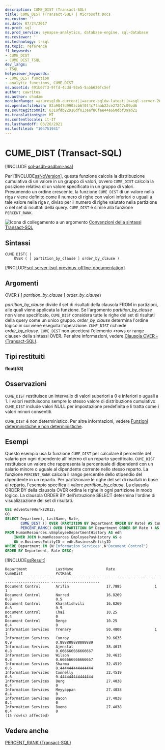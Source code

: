 ```yaml
---
description: CUME_DIST (Transact-SQL)
title: CUME_DIST (Transact-SQL) | Microsoft Docs
ms.custom: ''
ms.date: 07/24/2017
ms.prod: sql
ms.prod_service: synapse-analytics, database-engine, sql-database
ms.reviewer: ''
ms.technology: t-sql
ms.topic: reference
f1_keywords:
- CUME_DIST
- CUME_DIST_TSQL
dev_langs:
- TSQL
helpviewer_keywords:
- CUME_DIST function
- analytic functions, CUME_DIST
ms.assetid: 491b07f3-9ffd-4cdd-93e5-5abb636fc5ef
author: cawrites
ms.author: chadam
monikerRange: =azuresqldb-current||=azure-sqldw-latest||>=sql-server-2016||>=sql-server-linux-2017||=azuresqldb-mi-current
ms.openlocfilehash: 82a9847d9903cb6f0f4c7faab22ce27247c09bd6
ms.sourcegitcommit: 0310fdb22916df013eef86fee44e660dbf39ad21
ms.translationtype: MT
ms.contentlocale: it-IT
ms.lasthandoff: 03/20/2021
ms.locfileid: "104751941"
---
```

# <a name="cume_dist-transact-sql"></a>CUME_DIST (Transact-SQL)
[!INCLUDE [sql-asdb-asdbmi-asa](../../includes/applies-to-version/sql-asdb-asdbmi-asa.md)]

Per [!INCLUDE[ssNoVersion](../../includes/ssnoversion-md.md)], questa funzione calcola la distribuzione cumulativa di un valore in un gruppo di valori, ovvero `CUME_DIST` calcola la posizione relativa di un valore specificato in un gruppo di valori. Presumendo un ordine crescente, la funzione `CUME_DIST` di un valore nella riga _r_ viene definito come il numero di righe con valori inferiori o uguali a tale valore nella riga _r_, diviso per il numero di righe valutato nella partizione o nel set di risultati della query. `CUME_DIST` è simile alla funzione `PERCENT_RANK`.
  
![Icona di collegamento a un argomento](../../database-engine/configure-windows/media/topic-link.gif "Icona di collegamento a un argomento") [Convenzioni della sintassi Transact-SQL](../../t-sql/language-elements/transact-sql-syntax-conventions-transact-sql.md)
  
## <a name="syntax"></a>Sintassi  
  
```syntaxsql
CUME_DIST( )  
    OVER ( [ partition_by_clause ] order_by_clause )  
```

[!INCLUDE[sql-server-tsql-previous-offline-documentation](../../includes/sql-server-tsql-previous-offline-documentation.md)]

## <a name="arguments"></a>Argomenti
OVER **(** [ _partition\_by\_clause_ ] _order\_by\_clause_)  

_partition\_by\_clause_ divide il set di risultati della clausola FROM in partizioni, alle quali viene applicata la funzione. Se l'argomento _partition\_by\_clause_ non viene specificato, `CUME_DIST` considera tutte le righe del set di risultati della query come un unico gruppo. _order\_by\_clause_ determina l'ordine logico in cui viene eseguita l'operazione. `CUME_DIST` richiede _order\_by\_clause_. `CUME_DIST` non accetterà l'elemento \<rows or range clause> della sintassi OVER. Per altre informazioni, vedere [Clausola OVER - &#40;Transact-SQL&#41;](../../t-sql/queries/select-over-clause-transact-sql.md).
  
## <a name="return-types"></a>Tipi restituiti
**float(53)**
  
## <a name="remarks"></a>Osservazioni  
`CUME_DIST` restituisce un intervallo di valori superiori a 0 e inferiori o uguali a 1. I valori restituiscono sempre lo stesso valore di distribuzione cumulativo. `CUME_DIST` include valori NULL per impostazione predefinita e li tratta come i valori minori consentiti.
  
`CUME_DIST` è non deterministico. Per altre informazioni, vedere [Funzioni deterministiche e non deterministiche](../../relational-databases/user-defined-functions/deterministic-and-nondeterministic-functions.md).
  
## <a name="examples"></a>Esempi  
Questo esempio usa la funzione `CUME_DIST` per calcolare il percentile del salario per ogni dipendente all'interno di un reparto specificato. `CUME_DIST` restituisce un valore che rappresenta la percentuale di dipendenti con un salario minore o uguale al dipendente corrente nello stesso reparto. La funzione `PERCENT_RANK` calcola il rango percentile dello stipendio del dipendente in un reparto. Per partizionare le righe del set di risultati in base al reparto, l'esempio specifica il valore _partition\_by\_clause_. La clausola ORDER BY della clausola OVER ordina le righe in ogni partizione in modo logico. La clausola ORDER BY dell'istruzione SELECT determina l'ordine di visualizzazione del set di risultati.
  
```sql
USE AdventureWorks2012;  
GO  
SELECT Department, LastName, Rate,   
       CUME_DIST () OVER (PARTITION BY Department ORDER BY Rate) AS CumeDist,   
       PERCENT_RANK() OVER (PARTITION BY Department ORDER BY Rate ) AS PctRank  
FROM HumanResources.vEmployeeDepartmentHistory AS edh  
    INNER JOIN HumanResources.EmployeePayHistory AS e    
    ON e.BusinessEntityID = edh.BusinessEntityID  
WHERE Department IN (N'Information Services',N'Document Control')   
ORDER BY Department, Rate DESC;  
```  
  
[!INCLUDE[ssResult](../../includes/ssresult-md.md)]
  
```
Department             LastName               Rate                  CumeDist               PctRank  
---------------------- ---------------------- --------------------- ---------------------- ----------------------  
Document Control       Arifin                 17.7885               1                      1  
Document Control       Norred                 16.8269               0.8                    0.5  
Document Control       Kharatishvili          16.8269               0.8                    0.5  
Document Control       Chai                   10.25                 0.4                    0  
Document Control       Berge                  10.25                 0.4                    0  
Information Services   Trenary                50.4808               1                      1  
Information Services   Conroy                 39.6635               0.9                    0.888888888888889  
Information Services   Ajenstat               38.4615               0.8                    0.666666666666667  
Information Services   Wilson                 38.4615               0.8                    0.666666666666667  
Information Services   Sharma                 32.4519               0.6                    0.444444444444444  
Information Services   Connelly               32.4519               0.6                    0.444444444444444  
Information Services   Berg                   27.4038               0.4                    0  
Information Services   Meyyappan              27.4038               0.4                    0  
Information Services   Bacon                  27.4038               0.4                    0  
Information Services   Bueno                  27.4038               0.4                    0  
(15 row(s) affected)  
```  
  
## <a name="see-also"></a>Vedere anche
[PERCENT_RANK &#40;Transact-SQL&#41;](../../t-sql/functions/percent-rank-transact-sql.md)
  
  

